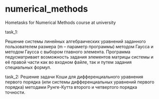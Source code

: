 # numerical_methods
Hometasks for Numerical Methods course at university

task_1:

Решение системы линейных алгебраических уравнений заданного пользователем размера (m – параметр программы) методом Гаусса и методом Гаусса с выбором главного элемента.
Программа педусматривает возможность задания элементов матрицы системы и её правой части как во входном файле, так и путем задания специальных формул.

task_2:
Решение задачи Коши для дифференциального уравнения первого порядка (или системы дифференциальных уравнений первого порядка) методами Рунге-Кутта второго и четвертого порядка точности.
